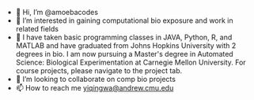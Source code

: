 - 👋 Hi, I’m @amoebacodes
- 👀 I’m interested in gaining computational bio exposure and work in related fields
- 🌱 I have taken basic programming classes in JAVA, Python, R, and MATLAB and have graduated from Johns Hopkins University with 2 degrees in bio.
     I am now pursuing a Master's degree in Automated Science: Biological Experimentation at Carnegie Mellon University.
     For course projects, please navigate to the project tab.
- 💞️ I’m looking to collaborate on comp bio projects
- 📫 How to reach me yiqingwa@andrew.cmu.edu

<!---
amoebacodes/amoebacodes is a ✨ special ✨ repository because its `README.md` (this file) appears on your GitHub profile.
You can click the Preview link to take a look at your changes.
--->
